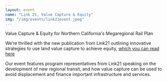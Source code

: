 ```yaml
---
layout: event
name: "Link 21, Value Capture & Equity"
img: "/img/events/link21event.jpeg"
---
```

Value Capture & Equity for Northern California's Megaregional Rail Plan

We’re thrilled with the new publication from Link21 outlining innovative
strategies to use land value capture to achieve equity, [which you can read here](https://link21program.org/en/media/249/download?inline)

Our event features program representatives from Link21 speaking on the
development of new regional transit, and how value capture can be used
to avoid displacement and finance important infrastructure and services.
